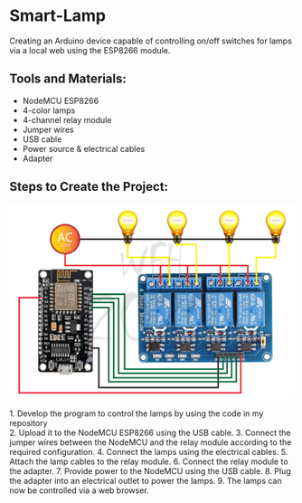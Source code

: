 # Smart-Lamp

Creating an Arduino device capable of controlling on/off switches for lamps via a local web using the ESP8266 module.

## Tools and Materials:
- NodeMCU ESP8266
- 4-color lamps
- 4-channel relay module
- Jumper wires
- USB cable
- Power source & electrical cables
- Adapter
  
## Steps to Create the Project:
<p align="center">
    <img src='/img/skema.jpg'>
</p>
1. Develop the program to control the lamps by using the code in my repository <br>
2. Upload it to the NodeMCU ESP8266 using the USB cable.
3. Connect the jumper wires between the NodeMCU and the relay module according to the required configuration.
4. Connect the lamps using the electrical cables.
5. Attach the lamp cables to the relay module.
6. Connect the relay module to the adapter.
7. Provide power to the NodeMCU using the USB cable.
8. Plug the adapter into an electrical outlet to power the lamps.
9. The lamps can now be controlled via a web browser.

